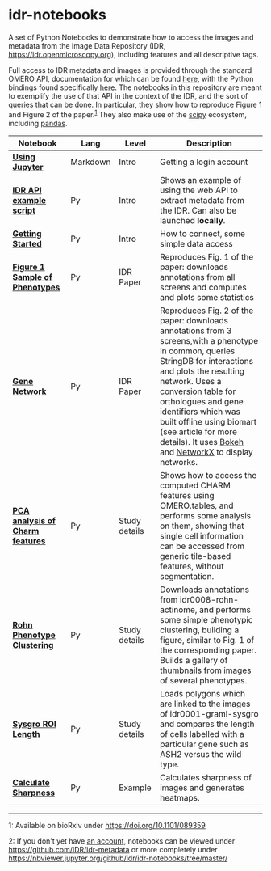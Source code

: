 # idr-notebooks

A set of Python Notebooks to demonstrate how to access the images and metadata from the Image Data Repository (IDR, https://idr.openmicroscopy.org), including features and all descriptive tags.

Full access to IDR metadata and images is provided through the standard OMERO API, documentation for which can be found [here](https://docs.openmicroscopy.org/latest/omero5.4/developers/index.html), with the Python bindings found specifically [here](https://docs.openmicroscopy.org/latest/omero5.4/developers/Python.html). The notebooks in this repository are meant to exemplify the use of that API in the context of the IDR, and the sort of queries that can be done. In particular, they show how to reproduce Figure 1 and Figure 2 of the paper.<sup>[1](#footnote1)</sup> They also make use of the [scipy](https://www.scipy.org/) ecosystem, including [pandas](https://pandas.pydata.org).


| **Notebook**                                                               | **Lang** | **Level**     | **Description**                                                                                                                                                                                                                                                                                                                                                                                                    |
|----------------------------------------------------------------------------|----------|---------------|--------------------------------------------------------------------------------------------------------------------------------------------------------------------------------------------------------------------------------------------------------------------------------------------------------------------------------------------------------------------------------------------------------------------|
| **[Using Jupyter](Using_Jupyter.ipynb)**                                   | Markdown | Intro         | Getting a login account                                                                                                                                                                                                                                                                                                                                                                                            |
| **[IDR API example script](IDR_API_example_script.ipynb)**                 | Py       | Intro         | Shows an example of using the web API to extract metadata from the IDR. Can also be launched **locally**.                                                                                                                                                                                                                                                                                                          |
| **[Getting Started](Getting_Started.ipynb)**                               | Py       | Intro         | How to connect, some simple data access                                                                                                                                                                                                                                                                                                                                                                            |
| **[Figure 1 Sample of Phenotypes](Figure_1_Sampling_of_Phenotypes.ipynb)** | Py       | IDR Paper     | Reproduces Fig. 1 of the paper: downloads annotations from all screens and computes and plots some statistics                                                                                                                                                                                                                                                                                                      |
| **[Gene Network](GeneNetwork.ipynb)**                                      | Py       | IDR Paper     | Reproduces Fig. 2 of the paper: downloads annotations from 3 screens,with a phenotype in common, queries StringDB for interactions and plots the resulting network. Uses a conversion table for orthologues and gene identifiers which was built offline using biomart (see article for more details). It uses [Bokeh](https://bokeh.pydata.org/) and [NetworkX](https://networkx.github.io/) to display networks. |
| **[PCA analysis of Charm features](PCAanalysisOfCharmFeatures.ipynb)**     | Py       | Study details | Shows how to access the computed CHARM features using OMERO.tables, and performs some analysis on them, showing that single cell information can be accessed from generic tile-based features, without segmentation.                                                                                                                                                                                               |
| **[Rohn Phenotype Clustering](RohnPhenotypeClustering.ipynb)**             | Py       | Study details | Downloads annotations from idr0008-rohn-actinome, and performs some simple phenotypic clustering, building a figure, similar to Fig. 1 of the corresponding paper. Builds a gallery of thumbnails from images of several phenotypes.                                                                                                                                                                               |
| **[Sysgro ROI Length](SysgroRoiLength.ipynb)**                             | Py       | Study details | Loads polygons which are linked to the images of idr0001-graml-sysgro and compares the length of cells labelled with a particular gene such as ASH2 versus the wild type.                                                                                                                                                                                                                                          |
| **[Calculate Sharpness](CalculateSharpness.ipynb)**                        | Py       | Example       | Calculates sharpness of images and generates heatmaps.                                                                                                                                                                                                                                                                                                                                                             |

----

<a name="footnote1">1</a>: Available on bioRxiv under https://doi.org/10.1101/089359

<a name="footnote2">2</a>: If you don't yet have [an account](Using_Jupyter.ipynb), notebooks can be viewed under https://github.com/IDR/idr-metadata or more completely under https://nbviewer.jupyter.org/github/idr/idr-notebooks/tree/master/
